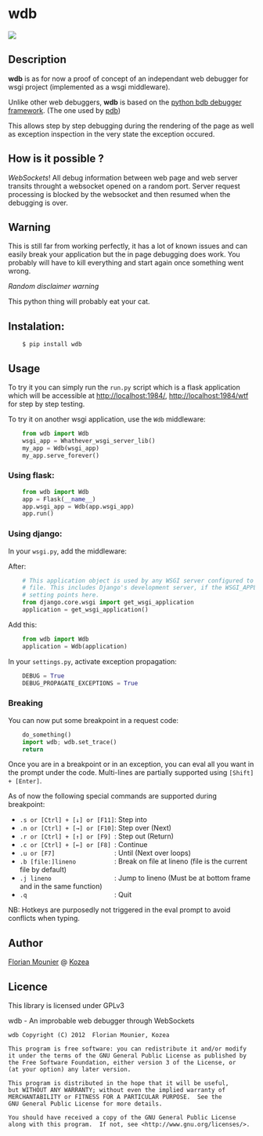 wdb
===

![](https://raw.github.com/Kozea/wdb/master/wdb.png)

Description
-----------

**wdb** is as for now a proof of concept of an independant web debugger for wsgi project (implemented as a wsgi middleware).

Unlike other web debuggers, **wdb** is based on the [python bdb debugger framework](http://docs.python.org/2/library/bdb.html). (The one used by [pdb](http://docs.python.org/2/library/pdb.html))

This allows step by step debugging during the rendering of the page as well as exception inspection in the very state the exception occured.


How is it possible ?
--------------------

*WebSockets*! 
All debug information between web page and web server transits throught a websocket opened on a random port.
Server request processing is blocked by the websocket and then resumed when the debugging is over.


Warning
-------

This is still far from working perfectly, it has a lot of known issues and can easily break your application but the in page debugging does work. You probably will have to kill everything and start again once something went wrong.

*Random disclaimer warning*

This python thing will probably eat your cat.


Instalation:
------------

```
    $ pip install wdb
```

Usage
-----

To try it you can simply run the `run.py` script which is a flask application which will be accessible at <http://localhost:1984/>,  <http://localhost:1984/wtf> for step by step testing.

To try it on another wsgi application, use the `Wdb` middleware:

```python
    from wdb import Wdb
    wsgi_app = Whathever_wsgi_server_lib()
    my_app = Wdb(wsgi_app)
    my_app.serve_forever()
```

### Using flask:

```python
    from wdb import Wdb
    app = Flask(__name__)
    app.wsgi_app = Wdb(app.wsgi_app)
    app.run()
```

### Using django:

In your `wsgi.py`, add the middleware:

After:

```python
    # This application object is used by any WSGI server configured to use this
    # file. This includes Django's development server, if the WSGI_APPLICATION
    # setting points here.
    from django.core.wsgi import get_wsgi_application
    application = get_wsgi_application()
```

Add this:

```python
    from wdb import Wdb
    application = Wdb(application)
```

In your `settings.py`, activate exception propagation:

```python
    DEBUG = True
    DEBUG_PROPAGATE_EXCEPTIONS = True
```

### Breaking

You can now put some breakpoint in a request code:

```python
    do_something()
    import wdb; wdb.set_trace()
    return
```

Once you are in a breakpoint or in an exception, you can eval all you want in the prompt under the code.
Multi-lines are partially supported using `[Shift] + [Enter]`.

As of now the following special commands are supported during breakpoint:

   * `.s or [Ctrl] + [↓] or [F11]`: Step into
   * `.n or [Ctrl] + [→] or [F10]`: Step over (Next)
   * `.r or [Ctrl] + [↑] or [F9] `: Step out (Return)
   * `.c or [Ctrl] + [←] or [F8] `: Continue
   * `.u or [F7]                 `: Until (Next over loops)
   * `.b [file:]lineno           `: Break on file at lineno (file is the current file by default)
   * `.j lineno                  `: Jump to lineno (Must be at bottom frame and in the same function)
   * `.q                         `: Quit

NB: Hotkeys are purposedly not triggered in the eval prompt to avoid conflicts when typing.

Author
------

[Florian Mounier](http://github.com/paradoxxxzero) @ [Kozea](http://kozea.fr/)


Licence
-------

This library is licensed under GPLv3

wdb - An improbable web debugger through WebSockets


    wdb Copyright (C) 2012  Florian Mounier, Kozea

    This program is free software: you can redistribute it and/or modify
    it under the terms of the GNU General Public License as published by
    the Free Software Foundation, either version 3 of the License, or
    (at your option) any later version.

    This program is distributed in the hope that it will be useful,
    but WITHOUT ANY WARRANTY; without even the implied warranty of
    MERCHANTABILITY or FITNESS FOR A PARTICULAR PURPOSE.  See the
    GNU General Public License for more details.

    You should have received a copy of the GNU General Public License
    along with this program.  If not, see <http://www.gnu.org/licenses/>.
